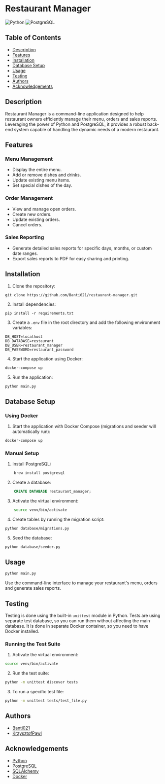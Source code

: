 
# Restaurant Manager

![Python](https://img.shields.io/badge/python-3670A0?style=for-the-badge&logo=python&logoColor=ffdd54)
![PostgreSQL](https://img.shields.io/badge/postgresql-336791?style=for-the-badge&logo=postgresql&logoColor=white)

## Table of Contents
- [Description](#description)
- [Features](#features)
- [Installation](#installation)
- [Database Setup](#database-setup)
- [Usage](#usage)
- [Testing](#testing) 
- [Authors](#authors)
- [Acknowledgements](#acknowledgements)

## Description
Restaurant Manager is a command-line application designed to help restaurant owners efficiently manage their menu, orders and sales reports. Leveraging the power of Python and PostgreSQL, it provides a robust back-end system capable of handling the dynamic needs of a modern restaurant.

## Features

### Menu Management
- Display the entire menu.
- Add or remove dishes and drinks.
- Update existing menu items.
- Set special dishes of the day.

### Order Management
- View and manage open orders.
- Create new orders.
- Update existing orders.
- Cancel orders.

### Sales Reporting
- Generate detailed sales reports for specific days, months, or custom date ranges.
- Export sales reports to PDF for easy sharing and printing.

## Installation
1. Clone the repository:
```
git clone https://github.com/Banti021/restaurant-manager.git
```
2. Install dependencies:
```
pip install -r requirements.txt
```
3. Create a `.env` file in the root directory and add the following environment variables:
```
DB_HOST=localhost
DB_DATABASE=restaurant
DB_USER=restaurant_manager
DB_PASSWORD=restaurant_password
```
4. Start the application using Docker:
```bash
docker-compose up
```
5. Run the application:
```bash
python main.py
```

## Database Setup
### Using Docker
1. Start the application with Docker Compose (migrations and seeder will automatically run):
```bash
docker-compose up
```

### Manual Setup
1. Install PostgreSQL:
```bash
    brew install postgresql
```
2. Create a database:
```sql
    CREATE DATABASE restaurant_manager;
```
3. Activate the virtual environment:
```bash
    source venv/bin/activate
```
4. Create tables by running the migration script:
```bash
python database/migrations.py
```
5. Seed the database:
```bash
python database/seeder.py
```

## Usage
```bash
python main.py
```
Use the command-line interface to manage your restaurant's menu, orders and generate sales reports.

## Testing
Testing is done using the built-in `unittest` module in Python.
Tests are using separate test database, so you can run them without affecting the main database.
It is done in separate Docker container, so you need to have Docker installed.

### Running the Test Suite
1. Activate the virtual environment:
```bash
source venv/bin/activate
```
2. Run the test suite:
```bash
python -m unittest discover tests
```
3. To run a specific test file:
```bash
python -m unittest tests/test_file.py
```

## Authors
- [Banti021](https://github.com/Banti021)
- [KrzysztofPawl](https://github.com/KrzysztofPawl)


## Acknowledgements
- [Python](https://www.python.org/)
- [PostgreSQL](https://www.postgresql.org/)
- [SQLAlchemy](https://www.sqlalchemy.org/)
- [Docker](https://www.docker.com/)
